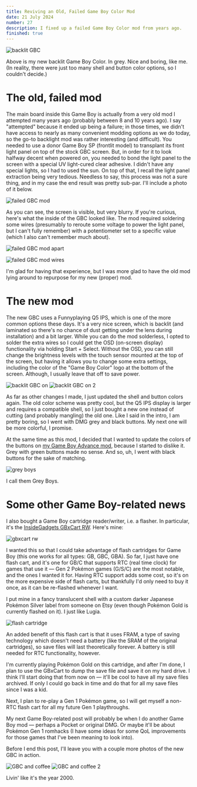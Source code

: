```yaml
---
title: Reviving an Old, Failed Game Boy Color Mod
date: 21 July 2024
number: 27
description: I fixed up a failed Game Boy Color mod from years ago.
finished: true
---
```


![backlit GBC](../static/images/gbc-mod/gbc.jpg "backlit GBC")

Above is my new backlit Game Boy Color. In grey. Nice and boring, like me. (In reality, there were just too many shell and button color options, so I couldn't decide.)


# The old, failed mod

The main board inside this Game Boy is actually from a very old mod I attempted many years ago (probably between 8 and 10 years ago). I say "attempted" because it ended up being a failure; in those times, we didn't have access to nearly as many convenient modding options as we do today, so the go-to backlight mod was rather interesting (and difficult). You needed to use a donor Game Boy SP (frontlit model) to transplant its front light panel on top of the stock GBC screen. But, in order for it to look halfway decent when powered on, you needed to bond the light panel to the screen with a special UV light-cured clear adhesive. I didn't have any special lights, so I had to used the sun. On top of that, I recall the light panel extraction being very tedious. Needless to say, this process was not a sure thing, and in my case the end result was pretty sub-par. I'll include a photo of it below.

![failed GBC mod](../static/images/gbc-mod/old-gbc.jpg "failed GBC mod")

As you can see, the screen is visible, but very blurry. If you're curious, here's what the inside of the GBC looked like. The mod required soldering some wires (presumably to reroute some voltage to power the light panel, but I can't fully remember) with a potentiometer set to a specific value (which I also can't remember much about).

![failed GBC mod apart](../static/images/gbc-mod/old-gbc-apart.jpg "failed GBC mod apart")

![failed GBC mod wires](../static/images/gbc-mod/old-gbc-wires.jpg "failed GBC mod wires")

I'm glad for having that experience, but I was more glad to have the old mod lying around to repurpose for my new (proper) mod.

# The new mod

The new GBC uses a Funnyplaying Q5 IPS, which is one of the more common options these days. It's a very nice screen, which is backlit (and laminated so there's no chance of dust getting under the lens during installation) and a bit larger. While you can do the mod solderless, I opted to solder the extra wires so I could get the OSD (on-screen display) functionality via holding Start + Select. Without the OSD, you can still change the brightness levels with the touch sensor mounted at the top of the screen, but having it allows you to change some extra settings, including the color of the "Game Boy Color" logo at the bottom of the screen. Although, I usually leave that off to save power.

![backlit GBC on](../static/images/gbc-mod/gbc-on.jpg "backlit GBC on")
![backlit GBC on 2](../static/images/gbc-mod/gbc-on-2.jpg "backlit GBC on 2")

As far as other changes I made, I just updated the shell and button colors again. The old color scheme was pretty cool, but the Q5 IPS display is larger and requires a compatible shell, so I just bought a new one instead of cutting (and probably mangling) the old one. Like I said in the intro, I am pretty boring, so I went with DMG grey and black buttons. My next one will be more colorful, I promise.

At the same time as this mod, I decided that I wanted to update the colors of the buttons on [my Game Boy Advance mod](https://www.derekandersen.net/blog/gba-mod), because I started to dislike it. Grey with green buttons made no sense. And so, uh, I went with black buttons for the sake of matching.

![grey boys](../static/images/gbc-mod/grey-boys.jpg "grey boys")

I call them Grey Boys.

# Some other Game Boy-related news

I also bought a Game Boy cartridge reader/writer, i.e. a flasher. In particular, it's the [InsideGadgets GBxCart RW](https://shop.insidegadgets.com/product/gbxcart-rw/). Here's mine:

![gbxcart rw](../static/images/gbc-mod/gbxcart.jpg "gbxcart rw")

I wanted this so that I could take advantage of flash cartridges for Game Boy (this one works for all types: GB, GBC, GBA). So far, I just have one flash cart, and it's one for GB/C that supports RTC (real time clock) for games that use it — Gen 2 Pokémon games (G/S/C) are the most notable, and the ones I wanted it for. Having RTC support adds some cost, so it's on the more expensive side of flash carts, but thankfully I'd only need to buy it once, as it can be re-flashed whenever I want.

I put mine in a fancy translucent shell with a custom darker Japanese Pokémon Silver label from someone on Etsy (even though Pokémon Gold is currently flashed on it). I just like Lugia.

![flash cartridge](../static/images/gbc-mod/flash-cart.jpg "flash cartridge")

An added benefit of this flash cart is that it uses FRAM, a type of saving technology which doesn't need a battery (like the SRAM of the original cartridges), so save files will last theoretically forever. A battery is still needed for RTC functionality, however.

I'm currently playing Pokémon Gold on this cartridge, and after I'm done, I plan to use the GBxCart to dump the save file and save it on my hard drive. I think I'll start doing that from now on — it'll be cool to have all my save files archived. If only I could go back in time and do that for all my save files since I was a kid.

Next, I plan to re-play a Gen 1 Pokémon game, so I will get myself a non-RTC flash cart for all my future Gen 1 playthroughs.

My next Game Boy-related post will probably be when I do another Game Boy mod — perhaps a Pocket or original DMG. Or maybe it'll be about Pokémon Gen 1 romhacks (I have some ideas for some QoL improvements for those games that I've been meaning to look into).

Before I end this post, I'll leave you with a couple more photos of the new GBC in action.

![GBC and coffee](../static/images/gbc-mod/gbc-and-coffee.jpg "GBC and coffee")
![GBC and coffee 2](../static/images/gbc-mod/gbc-and-coffee-2.jpg "GBC and coffee 2")

Livin' like it's the year 2000.